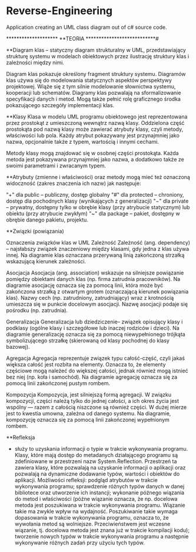 # Reverse-Engineering
Application creating an UML class diagram out of c# source code.















******************** **TEORIA ***************************#


**Diagram klas 
– statyczny diagram strukturalny w UML, przedstawiający strukturę systemu w modelach obiektowych przez ilustrację struktury klas i zależności między nimi.

Diagram klas pokazuje określony fragment struktury systemu. Diagramów klas używa się do modelowania statycznych aspektów perspektywy projektowej. Wiąże się z tym silnie modelowanie słownictwa systemu, kooperacji lub schematów. Diagramy klas pozwalają na sformalizowanie specyfikacji danych i metod. Mogą także pełnić rolę graficznego środka pokazującego szczegóły implementacji klas.

**Klasy
Klasa w modelu UML programu obiektowego jest reprezentowana przez prostokąt z umieszczoną wewnątrz nazwą klasy. Oddzielona część prostokąta pod nazwą klasy może zawierać atrybuty klasy, czyli metody, właściwości lub pola. Każdy atrybut pokazywany jest przynajmniej jako nazwa, opcjonalnie także z typem, wartością i innymi cechami.

Metody klasy mogą znajdować się w osobnej części prostokąta. Każda metoda jest pokazywana przynajmniej jako nazwa, a dodatkowo także ze swoimi parametrami i zwracanym typem.

**Atrybuty (zmienne i właściwości) oraz metody mogą mieć też oznaczoną widoczność (zakres znaczenia ich nazw) jak następuje:

"+" dla public – publiczny, dostęp globalny
"#" dla protected – chroniony, dostęp dla pochodnych klasy (wynikających z generalizacji)
"−" dla private – prywatny, dostępny tylko w obrębie klasy (przy atrybucie statycznym) lub obiektu (przy atrybucie zwykłym)
"~" dla package – pakiet, dostępny w obrębie danego pakietu, projektu.

**Związki (powiązania)

Oznaczenia związków klas w UML
Zależność
Zależność (ang. dependency) – najsłabszy związek znaczeniowy między klasami, gdy jedna z klas używa innej. Na diagramie klas oznaczana przerywaną linią zakończoną strzałką wskazującą kierunek zależności.

Asocjacja
Asocjacja (ang. association) wskazuje na silniejsze powiązanie pomiędzy obiektami danych klas (np. firma zatrudnia pracowników). Na diagramie asocjację oznacza się za pomocą linii, która może być zakończona strzałką z otwartym grotem (oznaczającą kierunek powiązania klas). Nazwy cech (np. zatrudniony, zatrudniający) wraz z krotnością umieszcza się w punkcie docelowym asocjacji. Nazwę asocjacji podaje się pośrodku (np. zatrudnia).

Generalizacja
Generalizacja lub dziedziczenie– związek opisujący klasy i podklasy (ogólne klasy i szczegółowe lub inaczej rodziców i dzieci). Na diagramie generalizację oznacza się za pomocą niewypełnionego trójkąta symbolizującego strzałkę (skierowaną od klasy pochodnej do klasy bazowej).

Agregacja
Agregacja reprezentuje związek typu całość-część, czyli jakaś większa całość jest rozbita na elementy. Oznacza to, że elementy częściowe mogą należeć do większej całości, jednak również mogą istnieć bez niej (np. koła i samochód). Na diagramie agregację oznacza się za pomocą linii zakończonej pustym rombem.

Kompozycja
Kompozycja, jest silniejszą formą agregacji. W związku kompozycji, części należą tylko do jednej całości, a ich okres życia jest wspólny — razem z całością niszczone są również części. W dużej mierze jest to kwestia umowna, zależna od danego systemu. Na diagramie, kompozycję oznacza się za pomocą linii zakończonej wypełnionym rombem.








**Refleksja
- służy to uzyskania informacji o typie w trakcie wykonywania programu. Klasy, które mają dostęp do metadanych działającego programu są zdefiniowane w przestrzeni nazw System.Reflection.
Przestrzeń ta zawiera klasy, które pozwalają na uzyskanie informacji o aplikacji oraz pozwalają na dynamiczne dodawanie typów, wartości i obiektów do aplikacji.
Możliwości refleksji:
podgląd atrybutów w trakcie wykonywania programu;
sprawdzenie różnych typów danych w danej bibliotece oraz utworzenie ich instancji;
wykonanie późnego wiązania do metod i właściwości (późne wiązanie oznacza, że np. docelowa metoda jest poszukiwana w trakcie wykonywania programu. Wiązanie takie ma zwykle wpływ na wydajność. Poszukiwanie takie wymaga dopasowania w trakcie wykonywania programu, oznacza to, że wywołania metod są wolniejsze. Przeciwieństwem jest wczesne wiązanie, tj. docelowa metoda jest znana już w trakcie kompilacji kodu);
tworzenie nowych typów w trakcie wykonywania programu a następnie wykonywanie różnych zadań przy użyciu tych typów.

